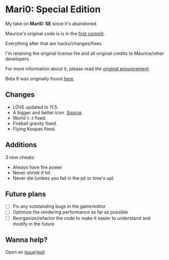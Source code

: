 # Mari0: Special Edition

My take on **Mari0: SE** since it's abandoned.

Maurice's original code is is in the [first commit](https://github.com/tzvetkoff/mari0_se/commit/399ecd76af3fbea53bab94c4ff0b5a899069e354).

Everything after that are hacks/changes/fixes.

I'm retaining the original license file and all original credits to Maurice/other developers.

For more information about it, please read the [original anouncement](http://forum.stabyourself.net/viewtopic.php?f=8&t=4004).

Beta 9 was originally found [here](http://forum.stabyourself.net/viewtopic.php?f=8&t=4004&start=900).

## Changes

- LÖVE updated to 11.5.
- A bigger and better icon. [Source](http://www.iconarchive.com/show/super-mario-icons-by-ph03nyx.html).
- World `5-3` fixed.
- Fireball gravity fixed.
- Flying Koopas fixed.

## Additions

3 new cheats:

- Always have fire power
- Never shrink if hit
- Never die (unless you fall in the pit or time's up)

## Future plans

- [ ] Fix any outstanding bugs in the game/editor
- [ ] Optimize the rendering performance as far as possible
- [ ] Reorganize/refactor the code to make it easier to understand and modify in the future

## Wanna help?

Open an [issue](https://github.com/tzvetkoff/mari0_se/issues/new)/[pull](https://github.com/tzvetkoff/mari0_se/pulls/new).

